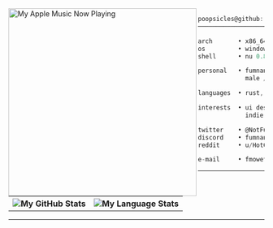 <picture>
            <source media="(prefers-color-scheme: dark)" srcset="https://music-profile.rayriffy.com/theme/dark.svg?uid=001032.304f8e246aa643019e63b6bf94f751a2.0953">
            <img alt="My Apple Music Now Playing" src="https://music-profile.rayriffy.com/theme/light.svg?uid=001032.304f8e246aa643019e63b6bf94f751a2.0953" align="left" height=370 />
</picture>

```js
poopsicles@github: ~ $ whoami
──────────────────────────────────────────────────

arch       • x86_64
os         • windows 11 / fedora 38 
shell      • nu 0.81.1 / bash 5.2.15

personal   • fumnanya kavan mowete / 18yo
             male / lagos, nigeria

languages  • rust, c#, python

interests  • ui design, osdev, systems,
             indie games, noodles

twitter    • @NotFumnanya
discord    • fumnanya
reddit     • u/HotGarbage1813

e-mail     • fmowete@icloud.com       
```
        
---

<table>
    <tr>
        <th>
        <picture>
            <source media="(prefers-color-scheme: dark)" srcset="https://github-readme-stats.vercel.app/api?username=poopsicles&show_icons=true&count_private=true&include_all_commits=true&theme=dark&show_icons=true&layout=compact&bg_color=00000000&border_color=00000000">
            <img alt="My GitHub Stats" src="https://github-readme-stats.vercel.app/api?username=poopsicles&show_icons=true&count_private=true&include_all_commits=true&theme=light&show_icons=true&layout=compact&bg_color=00000000&border_color=00000000">
</picture>
            <br>
        </th>
        <th>
        <picture>
            <source media="(prefers-color-scheme: dark)" srcset="https://github-readme-stats.quantumlytangled.vercel.app/api/top-langs/?username=poopsicles&layout=compact&theme=dark&bg_color=00000000&hide_border=true&icon_color=00000000&count_private=true">
            <img alt="My Language Stats" src="https://github-readme-stats.quantumlytangled.vercel.app/api/top-langs/?username=poopsicles&layout=compact&theme=light&text_color=434d58&bg_color=00000000&hide_border=true&icon_color=00000000&count_private=true">
</picture>
        </th>
    </tr>
</table>

---
